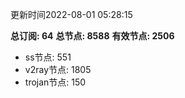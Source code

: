 更新时间2022-08-01 05:28:15

**总订阅: 64**
**总节点: 8588**
**有效节点: 2506**
- ss节点: 551
- v2ray节点: 1805
- trojan节点: 150
